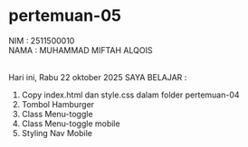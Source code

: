 # pertemuan-05

NIM : 2511500010 <BR>
NAMA : MUHAMMAD MIFTAH ALQOIS <BR><BR>

Hari ini, Rabu 22 oktober 2025 SAYA BELAJAR :

<ol> 
    <li> Copy index.html dan style.css dalam folder pertemuan-04</li>
    <li> Tombol Hamburger</li>
    <li> Class Menu-toggle </li>
    <li> Class Menu-toggle mobile </li>
    <li> Styling Nav Mobile </li>
</ol>